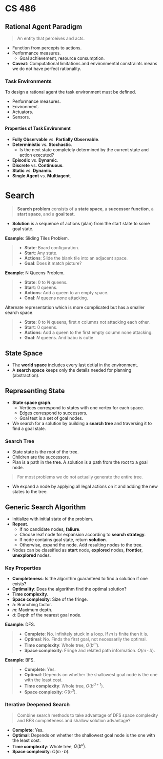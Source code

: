CS 486
=

## Rational Agent Paradigm

> An entity that perceives and acts.

- Function from percepts to actions.
- Performance measures.
    - Goal achievement, resource consumption.
- **Caveat**: Computational limitations and environmental constraints means we do not have perfect rationality.

### Task Environments

To design a rational agent the task environment must be defined.

- Performance measures.
- Environment.
- Actuators.
- Sensors.

#### Properties of Task Environment

- **Fully Observable** vs. **Partially Observable**.
- **Deterministic** vs. **Stochastic**.
    - Is the next state completely determined by the current state and action executed?
- **Episodic** vs. **Dynamic**.
- **Discrete** vs. **Continuous**.
- **Static** vs. **Dynamic**.
- **Single Agent** vs. **Multiagent**.

# Search

> **Search problem** consists of a **state space**, a **successor function**, a **start space**, and a **goal test**.

- **Solution** is a sequence of actions (plan) from the start state to some goal state.

**Example**: Sliding Tiles Problem.

> - **State**: Board configuration.
> - **Start**: Any state.
> - **Actions**: Slide the blank tile into an adjacent space.
> - **Goal**: Does it match picture?

**Example**: N Queens Problem.

> - **State**: $0$ to $N$ queens.
> - **Start**: $0$ queens.
> - **Actions**: Add a queen to an empty space.
> - **Goal**: $N$ queens none attacking.

Alternate representation which is more complicated but has a smaller search space.

> - **State**: $0$ to $N$ queens, first $n$ columns not attacking each other.
> - **Start**: $0$ queens.
> - **Actions**: Add a queen to the first empty column none attacking.
> - **Goal**: $N$ queens. And babu is cutie

## State Space

- The **world space** includes every last detial in the environment.
- A **search space** keeps only the details needed for planning (abstraction).

## Representing State

- **State space graph**.
    - Vertices correspond to states with one vertex for each space.
    - Edges correspond to successors.
    - Goal test is a set of goal nodes.
- We search for a solution by building a **search tree** and traversing it to find a goal state.

### Search Tree

- State state is the root of the tree.
- Children are the successors.
- Plan is a path in the tree. A solution is a path from the root to a goal node.

> For most problems we do not actually generate the entire tree.

- We expand a node by applying all legal actions on it and adding the new states to the tree.

## Generic Search Algorithm

- Initialize with initial state of the problem.
- **Repeat**.
    - If no candidate nodes, **faliure**.
    - Choose leaf node for expansion according to **search strategy**.
    - If node contains goal state, return **solution**.
    - Otherwise, expand the node. Add resulting nodes to the tree.
- Nodes can be classified as **start** node, **explored** nodes, **frontier**, **unexplored** nodes.

### Key Properties

- **Completeness**: Is the algorithm guaranteed to find a solution if one exists?
- **Optimality**: Does the algorithm find the optimal solution?
- **Time complexity**.
- **Space complexity**: Size of the fringe.
- $b$: Branching factor.
- $m$: Maximum depth.
- $d$: Depth of the nearest goal node.

**Example**: DFS.

> - **Complete**: No. Infinitely stuck in a loop. If $m$ is finite then it is.
> - **Optimal**: No. Finds the first goal, not necessarily the optimal.
> - **Time complexity**: Whole tree, $O(b^m)$.
> - **Space complexity**: Fringe and related path information. $O(m \cdot b)$.

**Example**: BFS.

> - **Complete**: Yes.
> - **Optimal**: Depends on whether the shallowest goal node is the one with the least cost.
> - **Time complexity**: Whole tree, $O(b^{d + 1})$.
> - **Space complexity**: $O(b^d)$.

### Iterative Deepened Search

> Combine search methods to take advantage of DFS space complexity and BFS completeness and shallow solution advantage?

- **Complete**: Yes.
- **Optimal**: Depends on whether the shallowest goal node is the one with the least cost.
- **Time complexity**: Whole tree, $O(b^d)$.
- **Space complexity**: $O(m \cdot b)$.
